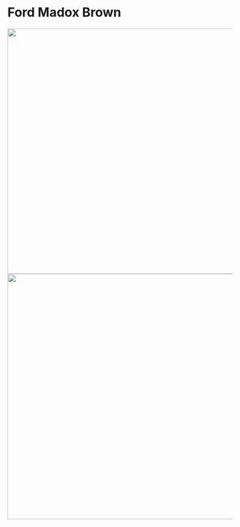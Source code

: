 # Ford Madox Brown

<img src=".pix/pretty_baa_lambs.jpg" style="width:550px; height: auto;">

<img src=".pix/the_last_of_england.jpg" style="width:550px; height: auto;">
